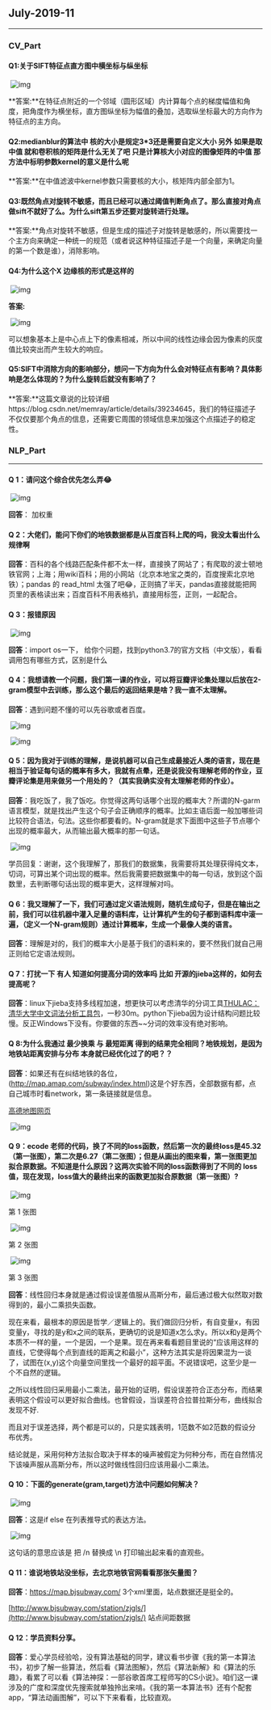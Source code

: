 ## July-2019-11

------

### CV_Part

#### Q1:关于SIFT特征点直方图中横坐标与纵坐标

​         ![img](https://uploader.shimo.im/f/64lqEy6hYp0MDRcD.png!thumbnail)       

**答案:**在特征点附近的一个邻域（圆形区域）内计算每个点的梯度幅值和角度，把角度作为横坐标，直方图纵坐标为幅值的叠加，选取纵坐标最大的方向作为特征点的主方向。

#### Q2:medianblur的算法中 核的大小是规定3*3还是需要自定义大小 另外 如果是取中值 就和卷积核的矩阵是什么无关了吧 只是计算核大小对应的图像矩阵的中值 那方法中标明参数kernel的意义是什么呢

**答案:**在中值滤波中kernel参数只需要核的大小，核矩阵内部全部为1。

#### Q3:既然角点对旋转不敏感，而且已经可以通过阈值判断角点了。那么直接对角点做sift不就好了么。为什么sift第五步还要对旋转进行处理。

**答案:**角点对旋转不敏感，但是生成的描述子对旋转是敏感的，所以需要找一个主方向来确定一种统一的规范（或者说这种特征描述子是一个向量，来确定向量的第一个数是谁），消除影响。

#### Q4:为什么这个X 边缘核的形式是这样的

​         ![img](https://uploader.shimo.im/f/Ga1VY8BYBk8mtxAZ.png!thumbnail)       

**答案:**

​         ![img](https://uploader.shimo.im/f/zNSSKMNiLTkc8J9I.png!thumbnail)       

可以想象基本上是中心点上下的像素相减，所以中间的线性边缘会因为像素的灰度值比较突出而产生较大的响应。

#### Q5:SIFT中消除方向的影响部分，想问一下方向为什么会对特征点有影响？具体影响是怎么体现的？为什么旋转后就没有影响了？

**答案:**这篇文章说的比较详细https://blog.csdn.net/memray/article/details/39234645，我们的特征描述子不仅仅要那个角点的信息，还需要它周围的领域信息来加强这个点描述子的稳定性。

### NLP_Part

------

#### Q 1：请问这个综合优先怎么弄😂

​         ![img](https://uploader.shimo.im/f/Usb0jIHNDqINUJVS.png!thumbnail)       

 

**回答**： 加权重

#### Q 2：大佬们，能问下你们的地铁数据都是从百度百科上爬的吗，我没太看出什么规律啊

**回答**：百科的各个线路匹配条件都不太一样，直接换了网站了；有爬取的波士顿地铁官网；上海；用wiki百科；用的小网站（北京本地宝之类的，百度搜索北京地铁）；pandas 的 read_html 太强了吧😂，正则搞了半天，pandas直接就能把网页里的表格读出来；百度百科不用表格扒，直接用标签，正则，一起配合。

#### Q 3：报错原因

​         ![img](https://uploader.shimo.im/f/dOS9sYbc4T0gcdNX.png!thumbnail)       

 

**回答**：import os一下， 给你个问题，找到python3.7的官方文档（中文版），看看调用包有哪些方式，区别是什么

#### Q 4：我想请教一个问题，我们第一课的作业，可以将豆瓣评论集处理以后放在2-gram模型中去训练，那么这个最后的返回结果是啥？我一直不太理解。

**回答**：遇到问题不懂的可以先谷歌或者百度。

​         ![img](https://uploader.shimo.im/f/J1udM4WNEDwkzdjk.png!thumbnail)       

​          ![img](https://uploader.shimo.im/f/r2F0V7zfqpw7lH4s.png!thumbnail)       

 

 

#### Q 5：因为我对于训练的理解，是说机器可以自己生成最接近人类的语言，现在是相当于验证每句话的概率有多大，我就有点晕，还是说我没有理解老师的作业，豆瓣评论集是用来做另一个用处的？（其实我确实没有太理解老师的作业）。

**回答**：我吃饭了，我了饭吃。你觉得这两句话哪个出现的概率大？所谓的N-garm语言模型，就是找出产生这个句子会正确顺序的概率。比如主语后面一般加哪些词比较符合语法，句法。这些你都要看的。N-gram就是求下面图中这些子节点哪个出现的概率最大，从而输出最大概率的那一句话。

​         ![img](https://uploader.shimo.im/f/jWwPFR32cpIBDgiH.png!thumbnail)       

 

学员回复：谢谢，这个我理解了，那我们的数据集，我需要将其处理获得纯文本，切词，可算出某个词出现的概率。然后我需要把数据集中的每一句话，放到这个函数里，去判断哪句话出现的概率更大，这样理解对吗。

#### Q 6：我又理解了一下，我们可通过定义语法规则，随机生成句子，但是在输出之前，我们可以往机器中灌入足量的语料库，让计算机产生的句子都到语料库中滚一遍，（定义一个N-gram规则）通过计算概率，生成一个最像人类的语言。

**回答**：理解是对的，我们的概率大小是基于我们的语料来的，要不然我们就自己用正则给它定语法规则。

#### Q 7：打扰一下 有人 知道如何提高分词的效率吗 比如 开源的jieba这样的，如何去提高呢？

**回答**：linux下jieba支持多线程加速，想更快可以考虑清华的分词工具[THULAC：清华大学中文词法分析工具包](http://www.openkg.cn/tool/thulac)，一秒30m。python下jieba因为设计结构问题比较慢。反正Windows下没有。你要做的东西~~分词的效率没有绝对影响。

#### Q 8:为什么我通过 最少换乘 与 最短距离 得到的结果完全相同？地铁规划，是因为 地铁站距离安排与分布 本身就已经优化过了的吧？？

**回答**：如果还有在纠结地铁的各位，(http://map.amap.com/subway/index.html)这是个好东西，全部数据有都，点自己城市时看network，第一条链接就是信息。

[高德地图网页](http://map.amap.com/subway/index.html)

​         ![img](https://uploader.shimo.im/f/Ye93UpJZPY0TVFE2.png!thumbnail)       

 

#### Q 9：ecode 老师的代码，换了不同的loss函数，然后第一次的最终loss是45.32（第一张图），第二次是6.27（第二张图）；但是从画出的图来看，第一张图更加拟合原数据。不知道是什么原因？这两次实验不同的loss函数得到了不同的 loss值，现在发现，loss值大的最终出来的函数更加拟合原数据（第一张图）?

​         ![img](https://uploader.shimo.im/f/ZY5PA6oLrsMRdcoD.png!thumbnail)       

 

 第 1 张图

​         ![img](https://uploader.shimo.im/f/VTaCSMH6iKEXmGfJ.png!thumbnail)       

 

 第 2 张图

​         ![img](https://uploader.shimo.im/f/hVXj6yYETnUEpybZ.png!thumbnail)       

 

 第 3 张图

**回答**：线性回归本身就是通过假设误差值服从高斯分布，最后通过极大似然取对数得到的，最小二乘损失函数。

 现在来看，最根本的原因是哲学／逻辑上的。我们做回归分析，有自变量x，有因变量y，寻找的是y和x之间的联系，更确切的说是知道x怎么求y。所以x和y是两个本质不一样的量，一个是因，一个是果。现在再来看看题目里说的“应该用这样的直线，它使得每个点到直线的距离之和最小”，这种方法其实是将因果混为一谈了，试图在(x,y)这个向量空间里找一个最好的超平面。不说错误吧，这至少是一个不自然的逻辑。

 之所以线性回归采用最小二乘法，最开始的证明，假设误差符合正态分布，而结果表明这个假设可以更好拟合曲线。也曾假设，当误差符合拉普拉斯分布，曲线拟合发现不好.

 而且对于误差选择，两个都是可以的，只是实践表明，1范数不如2范数的假设分布优秀。

 结论就是，采用何种方法拟合取决于样本的噪声被假定为何种分布，而在自然情况下该噪声服从高斯分布，所以这时做线性回归应该用最小二乘法。

#### Q 10：下面的generate(gram,target)方法中问题如何解决？

​         ![img](https://uploader.shimo.im/f/ZHUseajYuNUqmqSD.png!thumbnail)       

 

**回答**：这是if else 在列表推导式的表达方法。

​         ![img](https://uploader.shimo.im/f/6C7CukjK17EqC4ha.png!thumbnail)       

 

这句话的意思应该是 把 /n 替换成 \n 打印输出起来看的直观些。

 

#### Q 11：谁说地铁站没坐标，去北京地铁官网看看那张矢量图？

**回答**：https://map.bjsubway.com/ 3个xml里面，站点数据还是挺全的。

[http://www.bjsubway.com/station/zjgls/](http://www.bjsubway.com/station/zjgls/) 站点间距数据

#### Q 12：学员资料分享。

**回答**：爱心学员经验哈，没有算法基础的同学，建议看书步骤《我的第一本算法书》，初步了解一些算法，然后看《算法图解》，然后《算法新解》和《算法的乐趣》，看累了可以看《算法神探：一部谷歌首席工程师写的CS小说》。咱们这一课涉及的广度和深度优先搜索就单独拎出来啃。《我的第一本算法书》还有个配套app，“算法动画图解”，可以下下来看看，比较直观。

 

 

 

 
